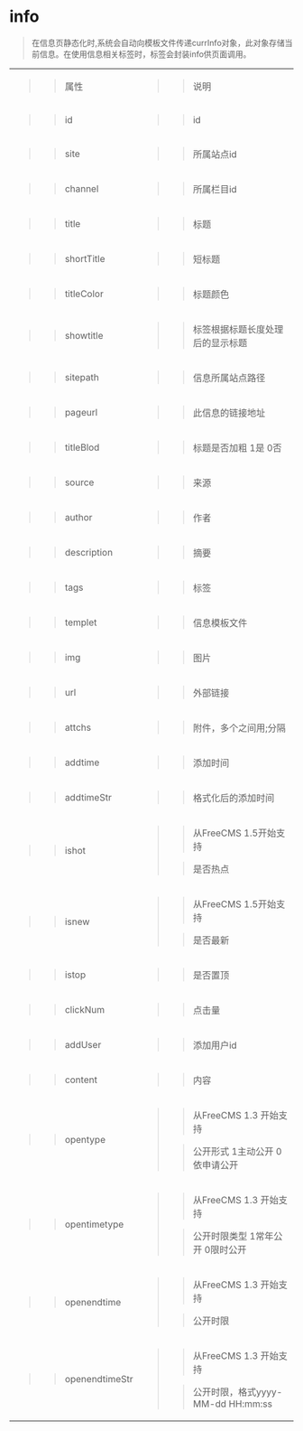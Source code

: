 # info #

<p>
<blockquote><span>在信息页静态化时,系统会自动向模板文件传递currInfo对象，此对象存储当前信息。在使用信息相关标签时，标签会封装info供页面调用。</span>
</p>
<p></blockquote>

</p>
<table>
<blockquote><tbody>
<blockquote><tr>
<blockquote><td>
<blockquote><p>
<blockquote><span>属性</span>
</blockquote></p>
</blockquote></td>
<td>
<blockquote><p>
<blockquote><span>说明</span>
</blockquote></p>
</blockquote></td>
</blockquote></tr>
<tr>
<blockquote><td>
<blockquote><p>
<blockquote><span>id</span>
</blockquote></p>
</blockquote></td>
<td>
<blockquote><p>
<blockquote><span>id</span>
</blockquote></p>
</blockquote></td>
</blockquote></tr>
<tr>
<blockquote><td>
<blockquote><p>
<blockquote><span>site</span>
</blockquote></p>
</blockquote></td>
<td>
<blockquote><p>
<blockquote><span>所属站点id</span>
</blockquote></p>
</blockquote></td>
</blockquote></tr>
<tr>
<blockquote><td>
<blockquote><p>
<blockquote><span>channel</span>
</blockquote></p>
</blockquote></td>
<td>
<blockquote><p>
<blockquote><span>所属栏目id</span>
</blockquote></p>
</blockquote></td>
</blockquote></tr>
<tr>
<blockquote><td>
<blockquote><p>
<blockquote><span>title</span>
</blockquote></p>
</blockquote></td>
<td>
<blockquote><p>
<blockquote><span>标题</span>
</blockquote></p>
</blockquote></td>
</blockquote></tr>
<tr>
<blockquote><td>
<blockquote><p>
<blockquote><span>shortTitle</span>
</blockquote></p>
</blockquote></td>
<td>
<blockquote><p>
<blockquote><span>短标题</span>
</blockquote></p>
</blockquote></td>
</blockquote></tr>
<tr>
<blockquote><td>
<blockquote><p>
<blockquote><span>titleColor</span>
</blockquote></p>
</blockquote></td>
<td>
<blockquote><p>
<blockquote><span>标题颜色</span>
</blockquote></p>
</blockquote></td>
</blockquote></tr>
<tr>
<blockquote><td>
<blockquote><p>
<blockquote><span>showtitle</span>
</blockquote></p>
</blockquote></td>
<td>
<blockquote><p>
<blockquote><span>标签根据标题长度处理后的显示标题</span>
</blockquote></p>
</blockquote></td>
</blockquote></tr>
<tr>
<blockquote><td>
<blockquote><p>
<blockquote><span>sitepath</span>
</blockquote></p>
</blockquote></td>
<td>
<blockquote><p>
<blockquote><span>信息所属站点路径</span>
</blockquote></p>
</blockquote></td>
</blockquote></tr>
<tr>
<blockquote><td>
<blockquote><p>
<blockquote><span>pageurl</span>
</blockquote></p>
</blockquote></td>
<td>
<blockquote><p>
<blockquote><span>此信息的链接地址</span>
</blockquote></p>
</blockquote></td>
</blockquote></tr>
<tr>
<blockquote><td>
<blockquote><p>
<blockquote><span>titleBlod</span>
</blockquote></p>
</blockquote></td>
<td>
<blockquote><p>
<blockquote><span>标题是否加粗 1是 0否</span>
</blockquote></p>
</blockquote></td>
</blockquote></tr>
<tr>
<blockquote><td>
<blockquote><p>
<blockquote><span>source</span>
</blockquote></p>
</blockquote></td>
<td>
<blockquote><p>
<blockquote><span>来源 </span>
</blockquote></p>
</blockquote></td>
</blockquote></tr>
<tr>
<blockquote><td>
<blockquote><p>
<blockquote><span>author</span>
</blockquote></p>
</blockquote></td>
<td>
<blockquote><p>
<blockquote><span>作者</span>
</blockquote></p>
</blockquote></td>
</blockquote></tr>
<tr>
<blockquote><td>
<blockquote><p>
<blockquote><span>description</span>
</blockquote></p>
</blockquote></td>
<td>
<blockquote><p>
<blockquote><span>摘要</span>
</blockquote></p>
</blockquote></td>
</blockquote></tr>
<tr>
<blockquote><td>
<blockquote><p>
<blockquote><span>tags</span>
</blockquote></p>
</blockquote></td>
<td>
<blockquote><p>
<blockquote><span>标签</span>
</blockquote></p>
</blockquote></td>
</blockquote></tr>
<tr>
<blockquote><td>
<blockquote><p>
<blockquote><span>templet</span>
</blockquote></p>
</blockquote></td>
<td>
<blockquote><p>
<blockquote><span>信息模板文件</span>
</blockquote></p>
</blockquote></td>
</blockquote></tr>
<tr>
<blockquote><td>
<blockquote><p>
<blockquote><span>img</span>
</blockquote></p>
</blockquote></td>
<td>
<blockquote><p>
<blockquote><span>图片</span>
</blockquote></p>
</blockquote></td>
</blockquote></tr>
<tr>
<blockquote><td>
<blockquote><p>
<blockquote><span>url</span>
</blockquote></p>
</blockquote></td>
<td>
<blockquote><p>
<blockquote><span>外部链接</span>
</blockquote></p>
</blockquote></td>
</blockquote></tr>
<tr>
<blockquote><td>
<blockquote><p>
<blockquote><span>attchs</span>
</blockquote></p>
</blockquote></td>
<td>
<blockquote><p>
<blockquote><span>附件，多个之间用;分隔</span>
</blockquote></p>
</blockquote></td>
</blockquote></tr>
<tr>
<blockquote><td>
<blockquote><p>
<blockquote><span>addtime</span>
</blockquote></p>
</blockquote></td>
<td>
<blockquote><p>
<blockquote><span>添加时间</span>
</blockquote></p>
</blockquote></td>
</blockquote></tr>
<tr>
<blockquote><td>
<blockquote><p>
<blockquote><span>addtimeStr</span>
</blockquote></p>
</blockquote></td>
<td>
<blockquote><p>
<blockquote><span>格式化后的添加时间</span>
</blockquote></p>
</blockquote></td>
</blockquote></tr>
<tr>
<blockquote><td>
<blockquote><p>
<blockquote><span>ishot</span>
</blockquote></p>
</blockquote></td>
<td>
<blockquote><p>
<blockquote><span>从FreeCMS 1.</span><span>5</span><span>开始支持</span>
</blockquote></p>
<p>
<blockquote><span>是否热点</span>
</blockquote></p>
</blockquote></td>
</blockquote></tr>
<tr>
<blockquote><td>
<blockquote><p>
<blockquote><span>isnew</span>
</blockquote></p>
</blockquote></td>
<td>
<blockquote><p>
<blockquote><span>从FreeCMS 1.</span><span>5</span><span>开始支持</span>
</blockquote></p>
<p>
<blockquote><span>是否最新</span>
</blockquote></p>
</blockquote></td>
</blockquote></tr>
<tr>
<blockquote><td>
<blockquote><p>
<blockquote><span>is</span><span>t</span><span>op</span>
</blockquote></p>
</blockquote></td>
<td>
<blockquote><p>
<blockquote><span>是否置顶</span>
</blockquote></p>
</blockquote></td>
</blockquote></tr>
<tr>
<blockquote><td>
<blockquote><p>
<blockquote><span>clickNum</span>
</blockquote></p>
</blockquote></td>
<td>
<blockquote><p>
<blockquote><span>点击量</span>
</blockquote></p>
</blockquote></td>
</blockquote></tr>
<tr>
<blockquote><td>
<blockquote><p>
<blockquote><span>addUser</span>
</blockquote></p>
</blockquote></td>
<td>
<blockquote><p>
<blockquote><span>添加用户id</span>
</blockquote></p>
</blockquote></td>
</blockquote></tr>
<tr>
<blockquote><td>
<blockquote><p>
<blockquote><span>content</span>
</blockquote></p>
</blockquote></td>
<td>
<blockquote><p>
<blockquote><span>内容</span>
</blockquote></p>
</blockquote></td>
</blockquote></tr>
<tr>
<blockquote><td>
<blockquote><p>
<blockquote><span>opentype</span>
</blockquote></p>
</blockquote></td>
<td>
<blockquote><p>
<blockquote><span>从FreeCMS 1.3 开始支持</span>
</blockquote></p>
<p>
<blockquote><span>公开形式 1主动公开  0依申请公开</span>
</blockquote></p>
</blockquote></td>
</blockquote></tr>
<tr>
<blockquote><td>
<blockquote><p>
<blockquote><span>opentimetype</span>
</blockquote></p>
</blockquote></td>
<td>
<blockquote><p>
<blockquote><span>从FreeCMS 1.3 开始支持</span>
</blockquote></p>
<p>
<blockquote><span>公开时限类型 1常年公开 0限时公开</span>
</blockquote></p>
</blockquote></td>
</blockquote></tr>
<tr>
<blockquote><td>
<blockquote><p>
<blockquote><span>openendtime</span>
</blockquote></p>
</blockquote></td>
<td>
<blockquote><p>
<blockquote><span>从FreeCMS 1.3 开始支持</span>
</blockquote></p>
<p>
<blockquote><span>公开时限</span>
</blockquote></p>
</blockquote></td>
</blockquote></tr>
<tr>
<blockquote><td>
<blockquote><p>
<blockquote><span>openendtimeStr</span>
</blockquote></p>
</blockquote></td>
<td>
<blockquote><p>
<blockquote><span>从FreeCMS 1.3 开始支持</span>
</blockquote></p>
<p>
<blockquote><span>公开时限，格式yyyy-MM-dd HH:mm:ss</span>
</blockquote></p>
</blockquote></td>
</blockquote></tr>
</blockquote></tbody>
</table>
<p></blockquote>

</p>